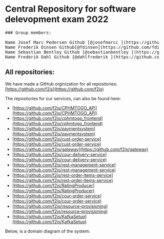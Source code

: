 # Central Repository for software delevopment exam 2022
<pre>
### Group members: 

Name Josef Marc Pedersen Github [@josefmarcc ](https://github.com/josefmarcc) Email cph-jp325@cphbusiness.dk 
Name Frederik Dinsen Github[@fdinsen](https://github.com/fdinsen) Email cph-fd77@cphbusiness.dk &nbsp;
Name Sebastian Bentley Github [@sebastianbentley ](https://github.com/SebastianBentley) Email cph-sb287@cphbusiness.dk
Name Frederik Dahl Github [@dahlfrederik ](https://github.com/dahlfrederik) Email cph-fd76@cphbusiness.dk 
</pre>
## All repositories:
We have made a GitHub orginization for all repositories: [https://github.com/f2js](https://github.com/f2js)


The repositories for our services, can also be found here:
- [https://github.com/f2js/CPHMTOGO_API](https://github.com/f2js/CPHMTOGO_API)
- [https://github.com/f2js/cphmtogo_frontend](https://github.com/f2js/cphmtogo_frontend)
- [https://github.com/f2js/paymentsystem](https://github.com/f2js/paymentsystem)
- [https://github.com/f2js/cust-order-service](https://github.com/f2js/cust-order-service)
- [https://github.com/f2js/gateway](https://github.com/f2js/gateway)
- [https://github.com/f2js/cour-delivery-service](https://github.com/f2js/cour-delivery-service)
- [https://github.com/f2js/rest-management-service](https://github.com/f2js/rest-management-service)
- [https://github.com/f2js/rest-order-items-service](https://github.com/f2js/rest-order-items-service)
- [https://github.com/f2js/RatingProducer](https://github.com/f2js/RatingProducer)
- [https://github.com/f2js/cour-order-service](https://github.com/f2js/cour-order-service)
- [https://github.com/f2js/resource-provisioning](https://github.com/f2js/resource-provisioning)
- [https://github.com/f2js/KafkaSetup](https://github.com/f2js/KafkaSetup)

Below, is a domain diagram of the system:
